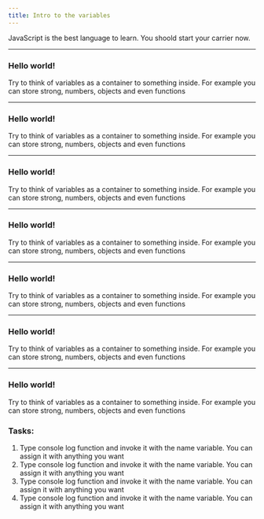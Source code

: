 ```yaml
---
title: Intro to the variables
---
```


JavaScript is the best language to learn. You shoold start your carrier now.

---

<h3>Hello world!</h3>
<p>Try to think of variables as a container to something inside. For example you can store strong, numbers, objects and even functions</p>

<hr/>
<h3>Hello world!</h3>
<p>Try to think of variables as a container to something inside. For example you can store strong, numbers, objects and even functions</p>

<hr/>
<h3>Hello world!</h3>
<p>Try to think of variables as a container to something inside. For example you can store strong, numbers, objects and even functions</p>

<hr/>
<h3>Hello world!</h3>
<p>Try to think of variables as a container to something inside. For example you can store strong, numbers, objects and even functions</p>

<hr/>
<h3>Hello world!</h3>
<p>Try to think of variables as a container to something inside. For example you can store strong, numbers, objects and even functions</p>

<hr/>
<h3>Hello world!</h3>
<p>Try to think of variables as a container to something inside. For example you can store strong, numbers, objects and even functions</p>

<hr/>
<h3>Hello world!</h3>
<p>Try to think of variables as a container to something inside. For example you can store strong, numbers, objects and even functions</p>

<h3>Tasks:</h3>
<ol>
    <li>Type console log function and invoke it with the name variable. You can assign it with anything you want</li>
    <li>Type console log function and invoke it with the name variable. You can assign it with anything you want</li>
    <li>Type console log function and invoke it with the name variable. You can assign it with anything you want</li>
    <li>Type console log function and invoke it with the name variable. You can assign it with anything you want</li>
</ol>

